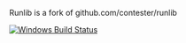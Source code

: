 Runlib is a fork of github.com/contester/runlib

[![Windows Build Status](https://img.shields.io/appveyor/ci/petemoore/runlib.svg?style=flat-square&label=windows+build)](https://ci.appveyor.com/project/petemoore/runlib)
